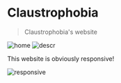 # Claustrophobia
> Claustrophobia's website

![home](https://cloud.githubusercontent.com/assets/16429579/26529090/deaf2278-43b9-11e7-9ce0-a8ddf4b0f450.png)
![descr](https://cloud.githubusercontent.com/assets/16429579/26529089/dd6bc6f0-43b9-11e7-8e19-3958fa8bd9da.png)

This website is obviously responsive!

![responsive](https://cloud.githubusercontent.com/assets/16429579/26529088/dc428a48-43b9-11e7-82f0-c876b5ee2ae3.png)
